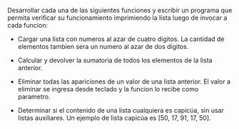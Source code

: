 Desarrollar cada una de las siguientes funciones y escribir un programa que permita verificar su funcionamiento imprimiendo la lista luego de invocar a cada funcion:

- Cargar una lista con numeros al azar de cuatro digitos. La cantidad de elementos tambien sera un numero al azar de dos digitos.

- Calcular y devolver la sumatoria de todos los elementos de la lista anterior.

- Eliminar todas las apariciones de un valor de una lista anterior. El valor a eliminar se ingresa desde teclado y la funcion lo recibe como parametro.

- Determinar si el contenido de una lista cualquiera es capicúa, sin usar listas auxiliares. Un ejemplo de lista capicúa es [50, 17, 91, 17, 50].
